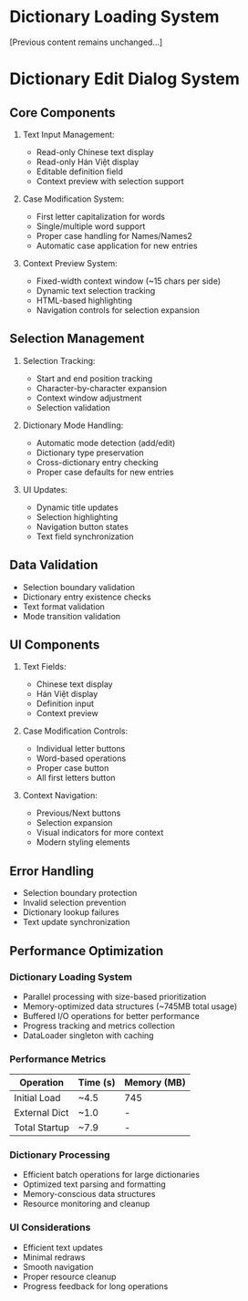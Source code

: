 # Dictionary Loading System

[Previous content remains unchanged...]

# Dictionary Edit Dialog System

## Core Components
1. Text Input Management:
   - Read-only Chinese text display
   - Read-only Hán Việt display
   - Editable definition field
   - Context preview with selection support

2. Case Modification System:
   - First letter capitalization for words
   - Single/multiple word support
   - Proper case handling for Names/Names2
   - Automatic case application for new entries

3. Context Preview System:
   - Fixed-width context window (~15 chars per side)
   - Dynamic text selection tracking
   - HTML-based highlighting
   - Navigation controls for selection expansion

## Selection Management
1. Selection Tracking:
   - Start and end position tracking
   - Character-by-character expansion
   - Context window adjustment
   - Selection validation

2. Dictionary Mode Handling:
   - Automatic mode detection (add/edit)
   - Dictionary type preservation
   - Cross-dictionary entry checking
   - Proper case defaults for new entries

3. UI Updates:
   - Dynamic title updates
   - Selection highlighting
   - Navigation button states
   - Text field synchronization

## Data Validation
- Selection boundary validation
- Dictionary entry existence checks
- Text format validation
- Mode transition validation

## UI Components
1. Text Fields:
   - Chinese text display
   - Hán Việt display
   - Definition input
   - Context preview

2. Case Modification Controls:
   - Individual letter buttons
   - Word-based operations
   - Proper case button
   - All first letters button

3. Context Navigation:
   - Previous/Next buttons
   - Selection expansion
   - Visual indicators for more context
   - Modern styling elements

## Error Handling
- Selection boundary protection
- Invalid selection prevention
- Dictionary lookup failures
- Text update synchronization

## Performance Optimization
### Dictionary Loading System
- Parallel processing with size-based prioritization
- Memory-optimized data structures (~745MB total usage)
- Buffered I/O operations for better performance
- Progress tracking and metrics collection
- DataLoader singleton with caching

### Performance Metrics
| Operation | Time (s) | Memory (MB) |
|-----------|----------|-------------|
| Initial Load | ~4.5 | 745 |
| External Dict | ~1.0 | - |
| Total Startup | ~7.9 | - |

### Dictionary Processing
- Efficient batch operations for large dictionaries
- Optimized text parsing and formatting
- Memory-conscious data structures
- Resource monitoring and cleanup

### UI Considerations
- Efficient text updates
- Minimal redraws
- Smooth navigation
- Proper resource cleanup
- Progress feedback for long operations
